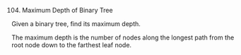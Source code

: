 104. Maximum Depth of Binary Tree


Given a binary tree, find its maximum depth.

The maximum depth is the number of nodes along the longest path from the root node down to the farthest leaf node.